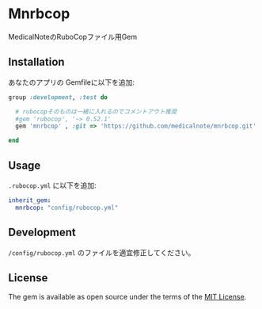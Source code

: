 # Mnrbcop

MedicalNoteのRuboCopファイル用Gem

## Installation

あなたのアプリの Gemfileに以下を追加:

```ruby
group :development, :test do

  # rubocopそのものは一緒に入れるのでコメントアウト推奨
  #gem 'rubocop', '~> 0.52.1'
  gem 'mnrbcop' , :git => 'https://github.com/medicalnote/mnrbcop.git'

end

```


## Usage

`.rubocop.yml` に以下を追加:

```yaml
inherit_gem:
  mnrbcop: "config/rubocop.yml"
```

## Development

`/config/rubocop.yml` のファイルを適宜修正してください。


## License

The gem is available as open source under the terms of the [MIT License](http://opensource.org/licenses/MIT).

